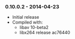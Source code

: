 
### 0.10.0.2 - 2014-04-23
 - Initial release
 - Compiled with:
    - libav 10-beta2
    - libx264 release ac76440
